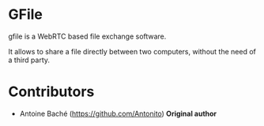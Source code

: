 # GFile

gfile is a WebRTC based file exchange software.

It allows to share a file directly between two computers, without the need of a third party.

# Contributors

- Antoine Baché (https://github.com/Antonito) **Original author**